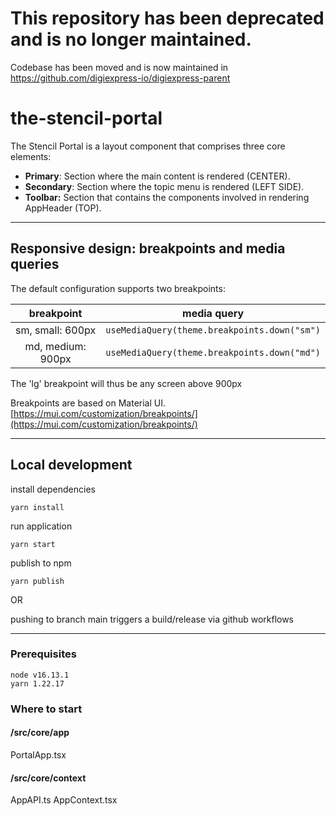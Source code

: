 # This repository has been deprecated and is no longer maintained.
Codebase has been moved and is now maintained in https://github.com/digiexpress-io/digiexpress-parent

# the-stencil-portal

The Stencil Portal is a layout component that comprises three core elements:  

* **Primary**: Section where the main content is rendered (CENTER).  
* **Secondary**: Section where the topic menu is rendered (LEFT SIDE).  
* **Toolbar:** Section that contains the components involved in rendering AppHeader (TOP).  

---

## Responsive design: breakpoints and media queries

The default configuration supports two breakpoints:

| breakpoint        | media query                                  |
|:----------------: |:------------------------------------------:  |
| sm, small: 600px  | `useMediaQuery(theme.breakpoints.down("sm")` |
| md, medium: 900px | `useMediaQuery(theme.breakpoints.down("md")` |


The 'lg' breakpoint will thus be any screen above 900px

Breakpoints are based on Material UI. [https://mui.com/customization/breakpoints/](https://mui.com/customization/breakpoints/)

---

## Local development

install dependencies

`yarn install`

run application

`yarn start`

publish to npm

`yarn publish`

OR 

pushing to branch main triggers a build/release via github workflows

---

### Prerequisites

`node v16.13.1`  
`yarn 1.22.17`  

### Where to start

#### /src/core/app

PortalApp.tsx

#### /src/core/context

AppAPI.ts
AppContext.tsx



